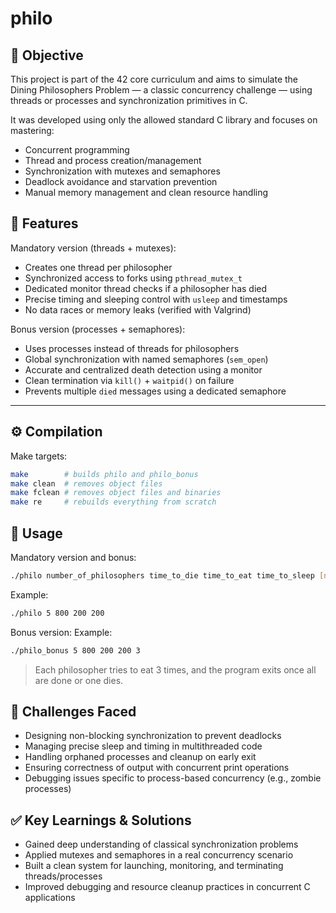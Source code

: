 # philo

## 🧠 Objective
This project is part of the 42 core curriculum and aims to simulate the Dining Philosophers Problem — a classic concurrency challenge — using threads or processes and synchronization primitives in C.

It was developed using only the allowed standard C library and focuses on mastering:
- Concurrent programming
- Thread and process creation/management
- Synchronization with mutexes and semaphores
- Deadlock avoidance and starvation prevention
- Manual memory management and clean resource handling

## 🧩 Features
Mandatory version (threads + mutexes):
- Creates one thread per philosopher
- Synchronized access to forks using `pthread_mutex_t`
- Dedicated monitor thread checks if a philosopher has died
- Precise timing and sleeping control with `usleep` and timestamps
- No data races or memory leaks (verified with Valgrind)

Bonus version (processes + semaphores):
- Uses processes instead of threads for philosophers
- Global synchronization with named semaphores (`sem_open`)
- Accurate and centralized death detection using a monitor
- Clean termination via `kill()` + `waitpid()` on failure
- Prevents multiple `died` messages using a dedicated semaphore

---

## ⚙️ Compilation

Make targets:

```bash
make        # builds philo and philo_bonus
make clean  # removes object files
make fclean # removes object files and binaries
make re     # rebuilds everything from scratch
```
## 🚀 Usage
Mandatory version and bonus:
```bash
./philo number_of_philosophers time_to_die time_to_eat time_to_sleep [number_of_times_each_philosopher_must_eat]
```
Example:

```bash
./philo 5 800 200 200
```
Bonus version:
Example:

```bash
./philo_bonus 5 800 200 200 3
```
> Each philosopher tries to eat 3 times, and the program exits once all are done or one dies.

## 🧩 Challenges Faced
- Designing non-blocking synchronization to prevent deadlocks
- Managing precise sleep and timing in multithreaded code
- Handling orphaned processes and cleanup on early exit
- Ensuring correctness of output with concurrent print operations
- Debugging issues specific to process-based concurrency (e.g., zombie processes)

## ✅ Key Learnings & Solutions
- Gained deep understanding of classical synchronization problems
- Applied mutexes and semaphores in a real concurrency scenario
- Built a clean system for launching, monitoring, and terminating threads/processes
- Improved debugging and resource cleanup practices in concurrent C applications

